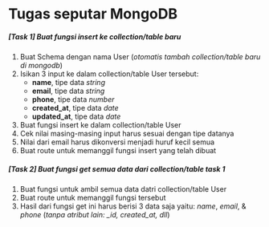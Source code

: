 # Tugas seputar MongoDB

##### [Task 1] Buat fungsi insert ke collection/table baru
1. Buat Schema dengan nama User (*otomatis tambah collection/table baru di mongodb*)
2. Isikan 3 input ke dalam collection/table User tersebut:
    - **name**, tipe data *string*
    - **email**, tipe data *string*
    - **phone**, tipe data *number*
    - **created_at**, tipe data *date*
    - **updated_at**, tipe data *date*
3. Buat fungsi insert ke dalam collection/table User
4. Cek nilai masing-masing input harus sesuai dengan tipe datanya
5. Nilai dari email harus dikonversi menjadi huruf kecil semua
6. Buat route untuk memanggil fungsi insert yang telah dibuat

##### [Task 2] Buat fungsi get semua data dari collection/table task 1
1. Buat fungsi untuk ambil semua data datri collection/table User
2. Buat route untuk memanggil fungsi tersebut
3. Hasil dari fungsi get ini harus berisi 3 data saja yaitu: *name*, *email*, & *phone* (*tanpa atribut lain: _id, created_at, dll*)
